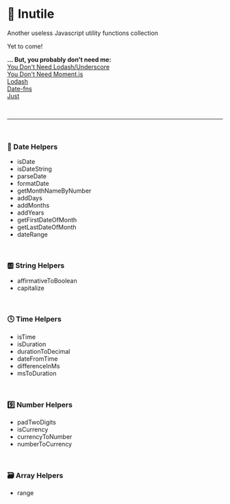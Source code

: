 # 🦤 Inutile
Another useless Javascript utility functions collection

Yet to come!

**... But, you probably don't need me:**<br>
[You Don't Need Lodash/Underscore](https://github.com/you-dont-need/You-Dont-Need-Lodash-Underscore)<br>
[You Don't Need Moment.js](https://github.com/you-dont-need/<br>You-Dont-Need-Momentjs)<br>
[Lodash](https://lodash.com/)<br>
[Date-fns](https://date-fns.org/)<br>
[Just](https://github.com/angus-c/just)

<br>

___

<br>

### 📅 Date Helpers
- isDate
- isDateString
- parseDate
- formatDate
- getMonthNameByNumber
- addDays
- addMonths
- addYears
- getFirstDateOfMonth
- getLastDateOfMonth
- dateRange

<br>

### 🆎 String Helpers
- affirmativeToBoolean
- capitalize

<br>

### 🕓 Time Helpers
- isTime
- isDuration
- durationToDecimal
- dateFromTime
- differenceInMs
- msToDuration

<br>

### 9️⃣ Number Helpers
- padTwoDigits
- isCurrency
- currencyToNumber
- numberToCurrency

<br>

### 🗃️ Array Helpers
- range
